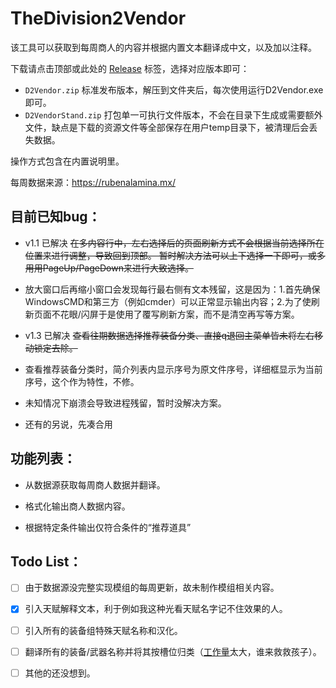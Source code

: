 # TheDivision2Vendor
该工具可以获取到每周商人的内容并根据内置文本翻译成中文，以及加以注释。

下载请点击顶部或此处的 [Release](https://github.com/IceLitty/TheDivision2Vendor/releases) 标签，选择对应版本即可：

- `D2Vendor.zip` 标准发布版本，解压到文件夹后，每次使用运行D2Vendor.exe即可。
- `D2VendorStand.zip` 打包单一可执行文件版本，不会在目录下生成或需要额外文件，缺点是下载的资源文件等全部保存在用户temp目录下，被清理后会丢失数据。

操作方式包含在内置说明里。

每周数据来源：https://rubenalamina.mx/

## 目前已知bug：

- v1.1 已解决 ~~在多内容行中，左右选择后的页面刷新方式不会根据当前选择所在位置来进行调整，导致回到顶部。
  暂时解决方法可以上下选择一下即可，或多用用PageUp/PageDown来进行大致选择。~~

- 放大窗口后再缩小窗口会发现每行最右侧有文本残留，这是因为：1.首先确保WindowsCMD和第三方（例如cmder）可以正常显示输出内容；2.为了使刷新页面不花眼/闪屏于是使用了覆写刷新方案，而不是清空再写等方案。

- v1.3 已解决 ~~查看往期数据选择推荐装备分类、直接q退回主菜单皆未将左右移动锁定去除。~~

- 查看推荐装备分类时，简介列表内显示序号为原文件序号，详细框显示为当前序号，这个作为特性，不修。

- 未知情况下崩溃会导致进程残留，暂时没解决方案。

- 还有的另说，先凑合用

## 功能列表：

- 从数据源获取每周商人数据并翻译。

- 格式化输出商人数据内容。

- 根据特定条件输出仅符合条件的“推荐道具”

## Todo List：

- [ ] 由于数据源没完整实现模组的每周更新，故未制作模组相关内容。

- [x] 引入天赋解释文本，利于例如我这种光看天赋名字记不住效果的人。

- [ ] 引入所有的装备组特殊天赋名称和汉化。

- [ ] 翻译所有的装备/武器名称并将其按槽位归类（[工作量](https://docs.google.com/spreadsheets/d/e/2PACX-1vTJEX5DerCvOj3a_m36TRy1gPBAUvrduOIdmXI9j1Y0MpQk1wIXaZ9KOcPa7HzXzp_N5qGmjDj6yEfL/pubhtml#)太大，谁来救救孩子）。

- [ ] 其他的还没想到。

